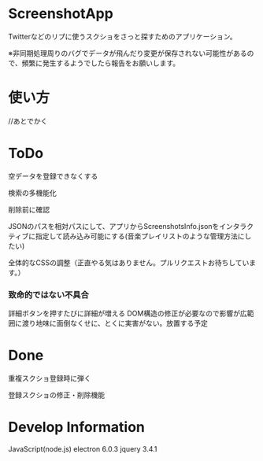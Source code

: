 # ScreenshotApp

Twitterなどのリプに使うスクショをさっと探すためのアプリケーション。

※非同期処理周りのバグでデータが飛んだり変更が保存されない可能性があるので、頻繁に発生するようでしたら報告をお願いします。

# 使い方

//あとでかく

# ToDo

空データを登録できなくする

検索の多機能化

削除前に確認

JSONのパスを相対パスにして、アプリからScreenshotsInfo.jsonをインタラクティブに指定して読み込み可能にする(音楽プレイリストのような管理方法にしたい)

全体的なCSSの調整（正直やる気はありません。プルリクエストお待ちしています。）

### 致命的ではない不具合

詳細ボタンを押すたびに詳細が増える
  DOM構造の修正が必要なので影響が広範囲に渡り地味に面倒なくせに、とくに実害がない。放置する予定

# Done

重複スクショ登録時に弾く

登録スクショの修正・削除機能

# Develop Information

JavaScript(node.js)
electron 6.0.3
jquery 3.4.1
